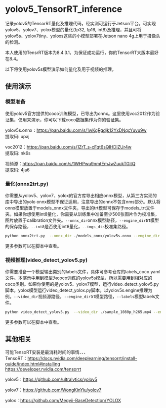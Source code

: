 # yolov5_TensorRT_inference
记录yolov5的TensorRT量化及推理代码，经实测可运行于Jetson平台。可实现yolov5、yolov7、yolox模型的量化(fp32, fp16, int8)及推理，并且可将yolov5s、yolov7tiny、yoloxs这些的小模型部署在Jetson nano 4g上用于摄像头的检测。

本人使用的TensrRT版本为8.4.3.1，为保证成功运行，你的TensorRT大版本最好在8.4。

以下将使用yolov5s模型演示如何量化及用于视频的推理。

## 使用演示

### 模型准备
使用yolov5官方提供的coco训练模型，已导出为onnx。这里使用voc2012作为验证集，仅用来演示，你可以下载coco数据集作为你的验证集。

yolov5s.onnx：https://pan.baidu.com/s/1wKgRgdjk12YxDNqcYuvu9w  
提取码: upaj

voc2012：https://pan.baidu.com/s/1ZrT_s-cFqt6sQlHDIZUr4w  
提取码: nk6s

视频源：https://pan.baidu.com/s/1WHPwu9nmtEmJwZuukTGitQ  
提取码: 4ja6

### 量化(onnx2trt.py)
你需要从yolov5、yolov7、yolox的官方库导出相应onnx模型，从第三方实现的库中导出的yolo onnx模型不保证适用，注意导出的onnx不包含nms部分。默认将onnx模型放置于models_onnx文件夹，导出的trt模型可保存于models_trt文件夹。如果你想使用int8量化，你需要从训练集中准备至少500张图片作为校准集，图片放置于calibration文件夹。```--onnx_dir```onnx模型路径，```--engine_dir```trt模型的保存路径，```--int8```是否使用int8量化，```--imgs_dir```校准集路径。
```bash
python onnx2trt.py  --onnx_dir ./models_onnx/yolov5s.onnx --engine_dir ./models_trt/yolov5s.engine --int8 True --imgs_dir ./calibration
```
更多参数可以在脚本中查看。


### 视频推理(video_detect_yolov5.py)
你需要准备一个模型输出类别的labels文件，具体可参考仓库的labels_coco.yaml文件。本演示中用到模型为coco训练的yolov5s模型，所以需要用到相对应的coco类别。如果你使用的是yolov5、yolov7模型，运行video_detect_yolov5.py脚本，yolox模型运行video_detect_yolox.py脚本。以yolov5s.engine推理为例。```--video_dir```视频源路径，```--engine_dir```trt模型路径，```--labels```模型labels文件。
```bash
python video_detect_yolov5.py  --video_dir ./sample_1080p_h265.mp4 --engine_dir ./models_trt/yolov5s.engine --labels ./labels_coco.yaml
```
更多参数可以在脚本中查看。

## 其他相关
可能TensoRT安装是最消耗时间的事情、、、  
TensoRT：https://docs.nvidia.com/deeplearning/tensorrt/install-guide/index.html#installing  
https://developer.nvidia.com/tensorrt

yolov5：https://github.com/ultralytics/yolov5

yolov7：https://github.com/WongKinYiu/yolov7

yolox：https://github.com/Megvii-BaseDetection/YOLOX

